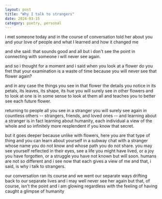 ```yaml
---
layout: post
title: "Why I talk to strangers"
date: 2024-03-15
category: poetry, personal
---
```


i met someone today
and in the course of conversation
told her about you
and your love of people
and what I learned
and how it changed me

and she said:
that sounds good and all
but i don't see the point
in connecting with someone
i will never see again.

and so i thought for a moment
and i said
when you look at a flower
do you fret
that your examination is a waste of time
because you will never see that flower again?

and in any case
the things you see in that flower
the details you notice in its petals, its leaves, its shape, its hue
you will surely see in other flowers
and to look at one is in some sense to look at them all
and teaches you to better see
each future flower.

returning to people
all you see in a stranger
you will surely see again in countless others --
strangers, friends, and loved ones --
and learning about a stranger
is in fact learning about humanity,
each individual a view of the whole
and so infinitely more resplendent
if you know that secret.

but it goes deeper
because unlike with flowers,
here you are that type of thing
and you can learn about yourself
in a subway chat with a stranger
whose name you do not know
and whose path you do not share.
you may see yourself reflected in their eyes,
see a life you might have lived,
or a joy you have forgotten,
or a struggle you have not known but will soon.
humans are not so different
and i see now that each gives a view of me
and that, i said,
is why i talk to strangers.

our conversation ran its course
and we went our separate ways
drifting back to our separate lives
and i may well never see her again
but that, of course, isn't the point
and i am glowing regardless
with the feeling
of having caught
a glimpse of humanity